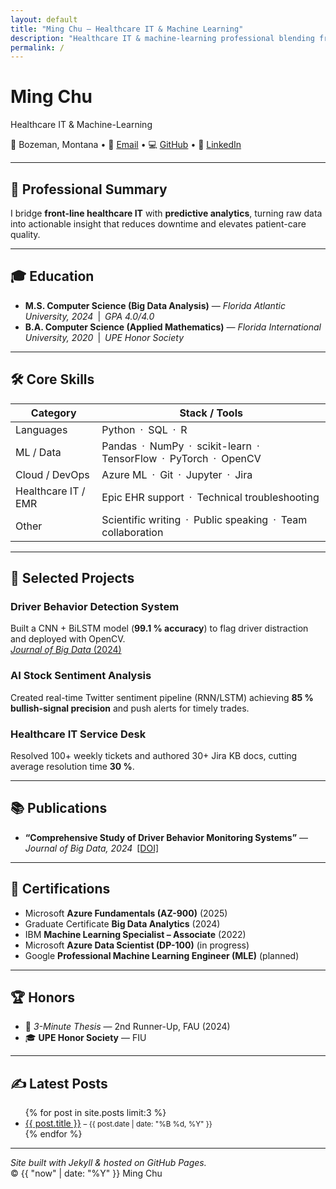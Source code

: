 ```yaml
---
layout: default
title: "Ming Chu — Healthcare IT & Machine Learning"
description: "Healthcare IT & machine-learning professional blending frontline support with data-driven innovation to improve patient care."
permalink: /
---
```


# **Ming Chu**  
Healthcare IT & Machine-Learning

📍 Bozeman, Montana  •  📧 [Email](mailto:mingcomputerscience@gmail.com)  •  💻 [GitHub](https://github.com/mingislight)  •  🔗 [LinkedIn](https://www.linkedin.com/in/mingislight)

---

## 🧠 Professional Summary

I bridge **front-line healthcare IT** with **predictive analytics**, turning raw data into actionable insight that reduces downtime and elevates patient-care quality.

---

## 🎓 Education

- **M.S. Computer Science (Big Data Analysis)** — *Florida Atlantic University, 2024* | *GPA 4.0/4.0*  
- **B.A. Computer Science (Applied Mathematics)** — *Florida International University, 2020* | *UPE Honor Society*

---

## 🛠️ Core Skills

| **Category**             | **Stack / Tools**                                   |
|--------------------------|-----------------------------------------------------|
| Languages                | Python · SQL · R                                    |
| ML / Data                | Pandas · NumPy · scikit-learn · TensorFlow · PyTorch · OpenCV |
| Cloud / DevOps           | Azure ML · Git · Jupyter · Jira                      |
| Healthcare IT / EMR      | Epic EHR support · Technical troubleshooting         |
| Other                    | Scientific writing · Public speaking · Team collaboration |

---

## 💼 Selected Projects

### Driver Behavior Detection System  
Built a CNN + BiLSTM model (**99.1 % accuracy**) to flag driver distraction and deployed with OpenCV.  
[*Journal of Big Data* (2024)](https://doi.org/10.1186/s40537-024-00890-0)

### AI Stock Sentiment Analysis  
Created real-time Twitter sentiment pipeline (RNN/LSTM) achieving **85 % bullish-signal precision** and push alerts for timely trades.

### Healthcare IT Service Desk  
Resolved 100+ weekly tickets and authored 30+ Jira KB docs, cutting average resolution time **30 %**.

---

## 📚 Publications

- **“Comprehensive Study of Driver Behavior Monitoring Systems”** — *Journal of Big Data, 2024* [[DOI]](https://doi.org/10.1186/s40537-024-00890-0)

---

## 🧾 Certifications

- Microsoft **Azure Fundamentals (AZ-900)** (2025)  
- Graduate Certificate **Big Data Analytics** (2024)  
- IBM **Machine Learning Specialist – Associate** (2022)  
- Microsoft **Azure Data Scientist (DP-100)** (in progress)  
- Google **Professional Machine Learning Engineer (MLE)** (planned)

---

## 🏆 Honors

- 🥉 *3-Minute Thesis* — 2nd Runner-Up, FAU (2024)  
- 🎓 **UPE Honor Society** — FIU

---

## ✍️ Latest Posts

<ul>
  {% for post in site.posts limit:3 %}
    <li><a href="{{ post.url }}">{{ post.title }}</a> <small>– {{ post.date | date: "%B %d, %Y" }}</small></li>
  {% endfor %}
</ul>

---

*Site built with Jekyll & hosted on GitHub Pages.*  
© {{ "now" | date: "%Y" }} Ming Chu
